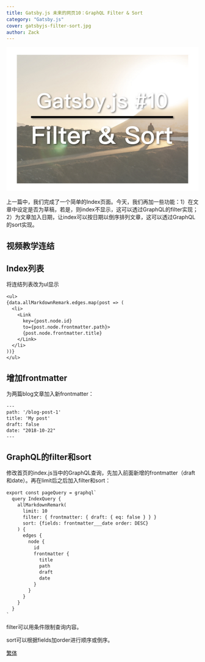 ```yaml
---
title: Gatsby.js 未来的网页10：GraphQL Filter & Sort
category: "Gatsby.js"
cover: gatsbyjs-filter-sort.jpg
author: Zack
---
```


![Gatsby.js index](gatsbyjs-filter-sort.jpg)

上一篇中，我们完成了一个简单的Index页面。今天，我们再加一些功能：1）在文章中设定是否为草稿，若是，则index不显示，这可以透过GraphQL的filter实现；2）为文章加入日期，让index可以按日期以倒序排列文章，这可以透过GraphQL的sort实现。


## 视频教学连结

## Index列表
将连结列表改为ul显示
```
<ul>
{data.allMarkdownRemark.edges.map(post => (
  <li>
    <Link
      key={post.node.id} 
      to={post.node.frontmatter.path}>
      {post.node.frontmatter.title}
    </Link>
  </li>
))}
</ul>
```

## 增加frontmatter
为两篇blog文章加入新frontmatter：
```
---
path: '/blog-post-1'
title: 'My post'
draft: false
date: "2018-10-22"
---
```

## GraphQL的filter和sort
修改首页的index.js当中的GraphQL查询，先加入前面新增的frontmatter（draft和date）。再在limit后之后加入filter和sort：
```
export const pageQuery = graphql`
  query IndexQuery {  
    allMarkdownRemark(
      limit: 10 
      filter: { frontmatter: { draft: { eq: false } } }
      sort: {fields: frontmatter___date order: DESC}
    ) {
      edges {
        node {
          id
          frontmatter {
            title
            path
            draft
            date
          }
        }
      }
    }
  }
`
```
filter可以用条件限制查询内容。

sort可以根据fields加order进行顺序或倒序。


[繁体](https://nodejust.com/gatsbyjs/)